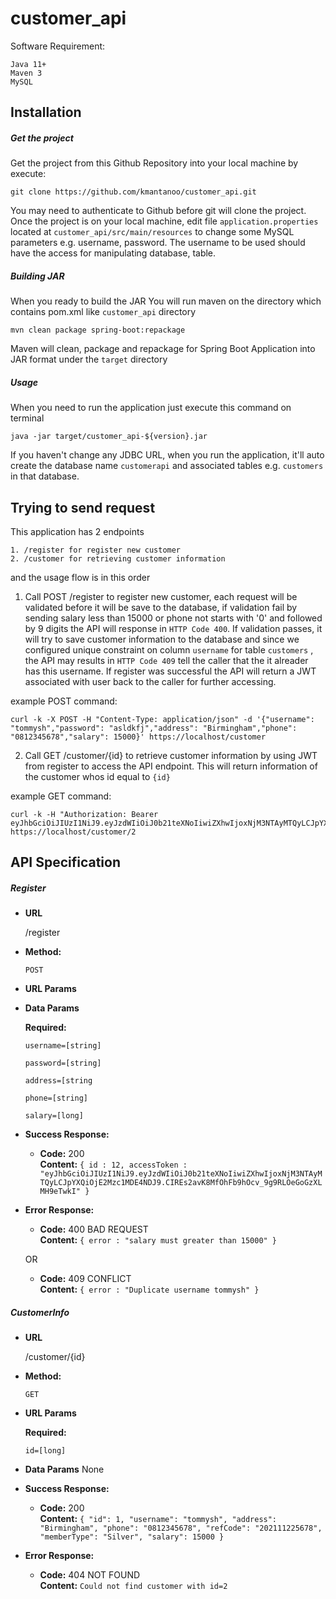 # customer_api

Software Requirement:
```
Java 11+
Maven 3
MySQL
```

## Installation
##### Get the project
Get the project from this Github Repository into your local machine by execute:
```
git clone https://github.com/kmantanoo/customer_api.git
```
You may need to authenticate to Github before git will clone the project. 
Once the project is on your local machine, edit file `application.properties` located at
`customer_api/src/main/resources` to change some MySQL parameters e.g. username, password.
The username to be used should have the access for manipulating database, table. 

##### Building JAR
When you ready to build the JAR
You will run maven on the directory which contains pom.xml like `customer_api` directory
```
mvn clean package spring-boot:repackage
```
Maven will clean, package and repackage for Spring Boot Application into JAR format under the `target` directory

##### Usage
When you need to run the application just execute this command on terminal
```
java -jar target/customer_api-${version}.jar
```
If you haven't change any JDBC URL, when you run the application, it'll auto create the database name `customerapi` and associated tables e.g. `customers`
in that database.


## Trying to send request
This application has 2 endpoints
```
1. /register for register new customer
2. /customer for retrieving customer information
```

and the usage flow is in this order
1. Call POST /register to register new customer, each request will be validated before it will be save to the database,
if validation fail by sending salary less than 15000 or phone not starts with '0' and followed by 9 digits the API will response in `HTTP Code 400`. 
If validation passes, it will try to save customer information to the database and since we configured unique constraint on column `username` for table `customers`
, the API may results in `HTTP Code 409` tell the caller that the it alreader has this username. 
If register was successful the API will return a JWT associated with user back to the caller for further accessing.

example POST command:
```
curl -k -X POST -H "Content-Type: application/json" -d '{"username": "tommysh","password": "asldkfj","address": "Birmingham","phone": "0812345678","salary": 15000}' https://localhost/customer
```

2. Call GET /customer/{id} to retrieve customer information by using JWT from register to access the API endpoint. This will return information of the customer
whos id equal to `{id}`

example GET command:
```
curl -k -H "Authorization: Bearer eyJhbGciOiJIUzI1NiJ9.eyJzdWIiOiJ0b21teXNoIiwiZXhwIjoxNjM3NTAyMTQyLCJpYXQiOjE2Mzc1MDE4NDJ9.CIREs2avK8MfOhFb9hOcv_9g9RLOeGoGzXLMH9eTwkI" https://localhost/customer/2
```

## API Specification
##### Register
* **URL**

  /register

* **Method:**

  `POST`
  
*  **URL Params**

* **Data Params**

   **Required:**
 
   `username=[string]`
   
   `password=[string]`
   
   `address=[string`
   
   `phone=[string]`
   
   `salary=[long]`

* **Success Response:**

  * **Code:** 200 <br />
    **Content:** `{ id : 12, accessToken : "eyJhbGciOiJIUzI1NiJ9.eyJzdWIiOiJ0b21teXNoIiwiZXhwIjoxNjM3NTAyMTQyLCJpYXQiOjE2Mzc1MDE4NDJ9.CIREs2avK8MfOhFb9hOcv_9g9RLOeGoGzXLMH9eTwkI" }`
 
* **Error Response:**

  * **Code:** 400 BAD REQUEST <br />
    **Content:** `{ error : "salary must greater than 15000" }`

  OR

  * **Code:** 409 CONFLICT <br />
    **Content:** `{ error : "Duplicate username tommysh" }`
    
    
##### CustomerInfo
* **URL**

  /customer/{id}

* **Method:**

  `GET`
  
*  **URL Params**

   **Required:**
   
   `id=[long]`

* **Data Params**
   None

* **Success Response:**

  * **Code:** 200 <br />
    **Content:** `{
    "id": 1,
    "username": "tommysh",
    "address": "Birmingham",
    "phone": "0812345678",
    "refCode": "202111225678",
    "memberType": "Silver",
    "salary": 15000
}`
 
* **Error Response:**

  * **Code:** 404 NOT FOUND <br />
    **Content:** `Could not find customer with id=2`

